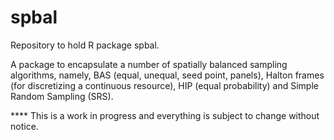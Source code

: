 # spbal

Repository to hold R package spbal.

A package to encapsulate a number of spatially balanced sampling algorithms, namely, 
BAS (equal, unequal, seed point, panels), Halton frames (for discretizing a 
continuous resource), HIP (equal probability) and Simple Random Sampling (SRS).
    
**** This is a work in progress and everything is subject to change without notice.
